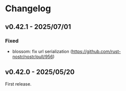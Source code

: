 # Changelog

<!-- All notable changes to this project will be documented in this file. -->

<!-- The format is based on [Keep a Changelog](https://keepachangelog.com/en/1.1.0/), -->
<!-- and this project adheres to [Semantic Versioning](https://semver.org/spec/v2.0.0.html). -->

<!-- Template

## Unreleased

### Breaking changes

### Changed

### Added

### Fixed

### Removed

### Deprecated

-->

## v0.42.1 - 2025/07/01

### Fixed

- blossom: fix url serialization (https://github.com/rust-nostr/nostr/pull/956)

## v0.42.0 - 2025/05/20

First release.
